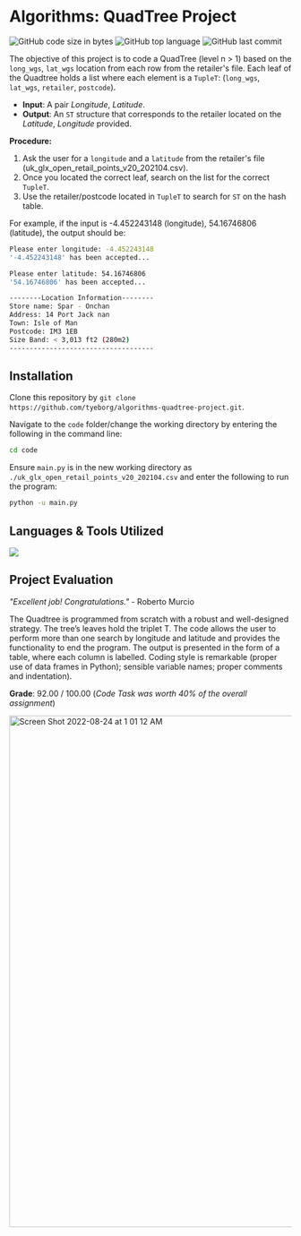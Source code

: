 # Algorithms: QuadTree Project

![GitHub code size in bytes](https://img.shields.io/github/languages/code-size/tyeborg/algorithms-quadtree-project)
![GitHub top language](https://img.shields.io/github/languages/top/tyeborg/algorithms-quadtree-project)
![GitHub last commit](https://img.shields.io/github/last-commit/tyeborg/algorithms-quadtree-project)

The objective of this project is to code a QuadTree (level n > 1) based on the `long_wgs`, `lat_wgs` location from each row from the retailer's file. Each leaf of the Quadtree holds a list where each element is a `TupleT`: (`long_wgs`, `lat_wgs`, `retailer`, `postcode`).

* **Input**: A pair *Longitude*, *Latitude*.
* **Output**: An `ST` structure that corresponds to the retailer located on the *Latitude*, *Longitude* provided.

**Procedure:**
1. Ask the user for a `longitude` and a `latitude` from the retailer's file (uk_glx_open_retail_points_v20_202104.csv).
2. Once you located the correct leaf, search on the list for the correct `TupleT`.
3. Use the retailer/postcode located in `TupleT` to search for `ST` on the hash table.

For example, if the input is -4.452243148 (longitude), 54.16746806 (latitude), the output should be:

```bash
Please enter longitude: -4.452243148
'-4.452243148' has been accepted...

Please enter latitude: 54.16746806
'54.16746806' has been accepted...

--------Location Information--------
Store name: Spar - Onchan
Address: 14 Port Jack nan
Town: Isle of Man
Postcode: IM3 1EB
Size Band: < 3,013 ft2 (280m2)
------------------------------------
```

## Installation
Clone this repository by `git clone https://github.com/tyeborg/algorithms-quadtree-project.git`.

Navigate to the `code` folder/change the working directory by entering the following in the command line: 
```bash
cd code
```

Ensure `main.py` is in the new working directory as `./uk_glx_open_retail_points_v20_202104.csv` and enter the following to run the program:
```bash
python -u main.py
```

## Languages & Tools Utilized

<p float="left">
  <a href="https://skillicons.dev">
    <img src="https://skillicons.dev/icons?i=python,vscode" />
  </a>
</p>

## Project Evaluation
*"Excellent job! Congratulations."* - Roberto Murcio

The Quadtree is programmed from scratch with a robust and well-designed strategy. The tree’s leaves hold the triplet T. The code allows the user to perform more than one search by longitude and latitude and provides the functionality to end the program. The output is presented in the form of a table, where each column is labelled. Coding style is remarkable (proper use of data frames in Python); sensible variable names; proper comments and indentation).

**Grade**: 92.00 / 100.00 (*Code Task was worth 40% of the overall assignment*)

<img width="914" alt="Screen Shot 2022-08-24 at 1 01 12 AM" src="https://user-images.githubusercontent.com/96035297/186286710-112a22a3-b990-4a96-8a9c-7387b824bc39.png">
